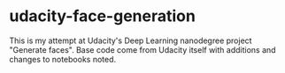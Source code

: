 # udacity-face-generation
This is my attempt at Udacity's Deep Learning nanodegree project "Generate faces". Base code come from Udacity itself with additions and changes to notebooks noted.
